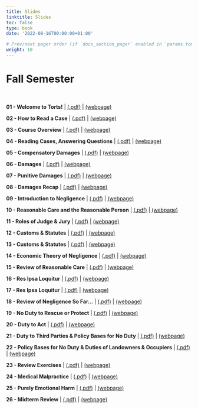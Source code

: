 ```yaml
---
title: Slides
linktitle: Slides
toc: false
type: book
date: '2022-08-16T00:00:00+01:00'

# Prev/next pager order (if `docs_section_pager` enabled in `params.toml`)
weight: 10
---
```

# Fall Semester

<br>

**01 - Welcome to Torts!** | [(.pdf)](/../../torts2023-material/slides/01-welcome-to-torts.pdf) | [(webpage)](/../../torts2023-material/slides/01-welcome-to-torts)

**02 - How to Read a Case** | [(.pdf)](/../../torts2023-material/slides/02-how-to-read-a-case.pdf) | [(webpage)](/../../torts2023-material/slides/f02-how-to-read-a-case)

**03 - Course Overview** | [(.pdf)](/../../torts2023-material/slides/03-course-overview.pdf) | [(webpage)](/../../torts2023-material/slides/f03-course-overview)

**04 - Reading Cases, Answering Questions** | [(.pdf)](/../../torts2023-material/slides/04-reading-cases.pdf) | [(webpage)](/../../torts2023-material/slides/f04-reading-cases)

**05 - Compensatory Damages** | [(.pdf)](/../../torts2023-material/slides/05-compensatory-damages.pdf) | [(webpage)](/../../torts2023-material/slides/f05-compensatory-damages)

**06 - Damages** | [(.pdf)](/../../torts2023-material/slides/06-damages.pdf) | [(webpage)](/../../torts2023-material/slides/f06-damages)

**07 - Punitive Damages** | [(.pdf)](/../../torts2023-material/slides/07-punitive-damages.pdf) | [(webpage)](/../../torts2023-material/slides/f07-punitive-damages)

**08 - Damages Recap** | [(.pdf)](/../../torts2023-material/slides/08-damages-recap.pdf) | [(webpage)](/../../torts2023-material/slides/f08-damages-recap)

**09 - Introduction to Negligence** | [(.pdf)](/../../torts2023-material/slides/09-negligence.pdf) | [(webpage)](/../../torts2023-material/slides/f09-negligence)

**10 - Reasonable Care and the Reasonable Person** | [(.pdf)](/../../torts2023-material/slides/10-reasonable-person.pdf) | [(webpage)](/../../torts2023-material/slides/f10-reasonable-person)

**11 - Roles of Judge & Jury** | [(.pdf)](/../../torts2023-material/slides/11-judge-jury.pdf) | [(webpage)](/../../torts2023-material/slides/f11-judge-jury)

**12 - Customs & Statutes** | [(.pdf)](/../../torts2023-material/slides/12-customs-statutes.pdf) | [(webpage)](/../../torts2023-material/slides/f12-customs-statutes)

**13 - Customs & Statutes** | [(.pdf)](/../../torts2023-material/slides/13-statutes.pdf) | [(webpage)](/../../torts2023-material/slides/f13-statutes)

**14 - Economic Theory of Negligence** | [(.pdf)](/../../torts2023-material/slides/14-economic.pdf) | [(webpage)](/../../torts2023-material/slides/f14-economic)

**15 - Review of Reasonable Care** | [(.pdf)](/../../torts2023-material/slides/15-review.pdf) | [(webpage)](/../../torts2023-material/slides/f15-review)

**16 - Res Ipsa Loquitur** | [(.pdf)](/../../torts2023-material/slides/16-res-ipsa.pdf) | [(webpage)](/../../torts2023-material/slides/f16-res-ipsa)

**17 - Res Ipsa Loquitur** | [(.pdf)](/../../torts2023-material/slides/17-res-ipsa.pdf) | [(webpage)](/../../torts2023-material/slides/f17-res-ipsa)

**18 - Review of Negligence So Far…** | [(.pdf)](/../../torts2023-material/slides/18-review.pdf) | [(webpage)](/../../torts2023-material/slides/f18-review)

**19 - No Duty to Rescue or Protect** | [(.pdf)](/../../torts2023-material/slides/19-no-duty.pdf) | [(webpage)](/../../torts2023-material/slides/f19-no-duty)

**20 - Duty to Act** | [(.pdf)](/../../torts2023-material/slides/20-duty-to-act.pdf) | [(webpage)](/../../torts2023-material/slides/f20-duty-to-act)

**21 - Duty to Third Parties & Policy Bases for No Duty** | [(.pdf)](/../../torts2023-material/slides/21-3rd-party-policy.pdf) | [(webpage)](/../../torts2023-material/slides/f21-3rd-party-policy)

**22 - Policy Bases for No Duty & Duties of Landowners & Occupiers** | [(.pdf)](/../../torts2023-material/slides/22-landowner.pdf) | [(webpage)](/../../torts2023-material/slides/f22-landowner)

**23 - Review Exercises** | [(.pdf)](/../../torts2023-material/slides/23-review.pdf) | [(webpage)](/../../torts2023-material/slides/f23-review)

**24 - Medical Malpractice** | [(.pdf)](/../../torts2023-material/slides/24-medical-malpractice.pdf) | [(webpage)](/../../torts2023-material/slides/f24-medical-malpractice)

**25 - Purely Emotional Harm** | [(.pdf)](/../../torts2023-material/slides/25-nied.pdf) | [(webpage)](/../../torts2023-material/slides/f25-nied)

**26 - Midterm Review** | [(.pdf)](/../../torts2023-material/slides/26-midterm.pdf) | [(webpage)](/../../torts2023-material/slides/f26-midterm)